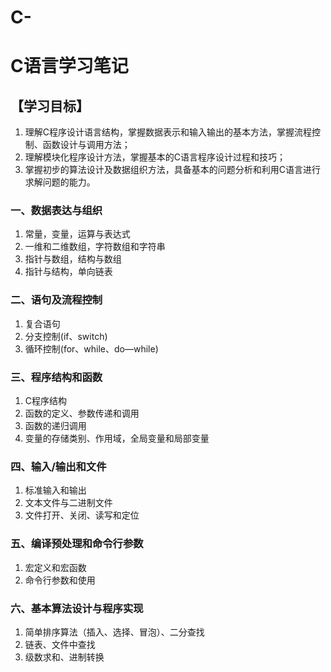 # C-
# C语言学习笔记

## 【学习目标】

1. 理解C程序设计语言结构，掌握数据表示和输入输出的基本方法，掌握流程控制、函数设计与调用方法；
2. 理解模块化程序设计方法，掌握基本的C语言程序设计过程和技巧；
3. 掌握初步的算法设计及数据组织方法，具备基本的问题分析和利用C语言进行求解问题的能力。  

### 一、数据表达与组织
1. 常量，变量，运算与表达式
2. 一维和二维数组，字符数组和字符串
3. 指针与数组，结构与数组
4. 指针与结构，单向链表

### 二、语句及流程控制
1. 复合语句
2. 分支控制(if、switch)
3. 循环控制(for、while、do—while)

### 三、程序结构和函数
1. C程序结构
2. 函数的定义、参数传递和调用
3. 函数的递归调用
4. 变量的存储类别、作用域，全局变量和局部变量

### 四、输入/输出和文件
1. 标准输入和输出
2. 文本文件与二进制文件
3. 文件打开、关闭、读写和定位

### 五、编译预处理和命令行参数
1. 宏定义和宏函数
2. 命令行参数和使用

### 六、基本算法设计与程序实现
1. 简单排序算法（插入、选择、冒泡）、二分查找
2. 链表、文件中查找
3. 级数求和、进制转换